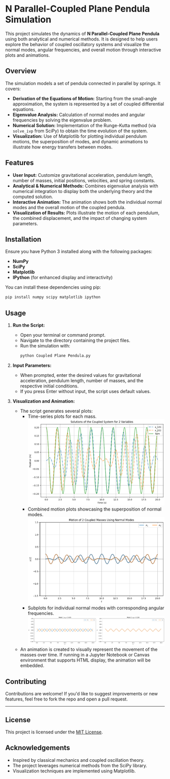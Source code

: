 # N Parallel-Coupled Plane Pendula Simulation

This project simulates the dynamics of **N Parallel-Coupled Plane Pendula** using both analytical and numerical methods. It is designed to help users explore the behavior of coupled oscillatory systems and visualize the normal modes, angular frequencies, and overall motion through interactive plots and animations.

## Overview

The simulation models a set of pendula connected in parallel by springs. It covers:
- **Derivation of the Equations of Motion:** Starting from the small-angle approximation, the system is represented by a set of coupled differential equations.
- **Eigenvalue Analysis:** Calculation of normal modes and angular frequencies by solving the eigenvalue problem.
- **Numerical Solution:** Implementation of the Runge-Kutta method (via `solve_ivp` from SciPy) to obtain the time evolution of the system.
- **Visualization:** Use of Matplotlib for plotting individual pendulum motions, the superposition of modes, and dynamic animations to illustrate how energy transfers between modes.

## Features

- **User Input:** Customize gravitational acceleration, pendulum length, number of masses, initial positions, velocities, and spring constants.
- **Analytical & Numerical Methods:** Combines eigenvalue analysis with numerical integration to display both the underlying theory and the computed solution.
- **Interactive Animation:** The animation shows both the individual normal modes and the overall motion of the coupled pendula.
- **Visualization of Results:** Plots illustrate the motion of each pendulum, the combined displacement, and the impact of changing system parameters.

## Installation

Ensure you have Python 3 installed along with the following packages:
- **NumPy**
- **SciPy**
- **Matplotlib**
- **IPython** (for enhanced display and interactivity)

You can install these dependencies using pip:

```bash
pip install numpy scipy matplotlib ipython
```

## Usage

1. **Run the Script:**
   - Open your terminal or command prompt.
   - Navigate to the directory containing the project files.
   - Run the simulation with:
     ```bash
     python Coupled Plane Pendula.py
     ```

2. **Input Parameters:**
   - When prompted, enter the desired values for gravitational acceleration, pendulum length, number of masses, and the respective initial conditions.
   - If you press Enter without input, the script uses default values.

3. **Visualization and Animation:**
   - The script generates several plots:
     - Time-series plots for each mass.
       <img src="Solutions of the Coupled System for 2 Variables.png" width="450">
     - Combined motion plots showcasing the superposition of normal modes.
       <img src="Motion of 2 Coupled Masses Using Normal Modes.png" width="450">
     - Subplots for individual normal modes with corresponding angular frequencies.
       <img src="Each Normal Modes.png" width="450">
   - An animation is created to visually represent the movement of the masses over time. If running in a Jupyter Notebook or Canvas environment that supports HTML display, the animation will be embedded.

## Contributing

Contributions are welcome! If you'd like to suggest improvements or new features, feel free to fork the repo and open a pull request.

---

## License

This project is licensed under the [MIT License](LICENSE).

## Acknowledgements

- Inspired by classical mechanics and coupled oscillation theory.
- The project leverages numerical methods from the SciPy library.
- Visualization techniques are implemented using Matplotlib.

